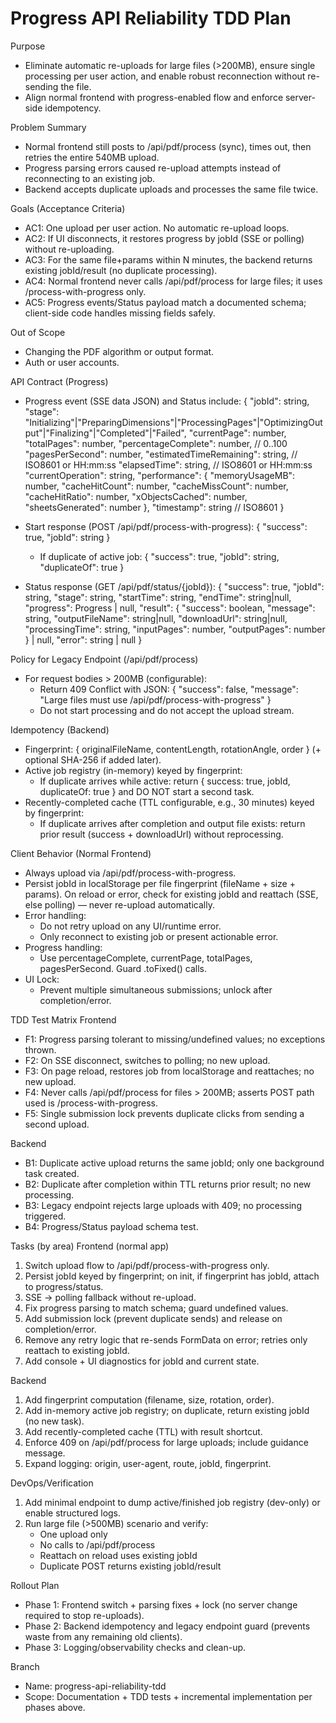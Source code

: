 # Progress API Reliability TDD Plan

Purpose
- Eliminate automatic re-uploads for large files (>200MB), ensure single processing per user action, and enable robust reconnection without re-sending the file.
- Align normal frontend with progress-enabled flow and enforce server-side idempotency.

Problem Summary
- Normal frontend still posts to /api/pdf/process (sync), times out, then retries the entire 540MB upload.
- Progress parsing errors caused re-upload attempts instead of reconnecting to an existing job.
- Backend accepts duplicate uploads and processes the same file twice.

Goals (Acceptance Criteria)
- AC1: One upload per user action. No automatic re-upload loops.
- AC2: If UI disconnects, it restores progress by jobId (SSE or polling) without re-uploading.
- AC3: For the same file+params within N minutes, the backend returns existing jobId/result (no duplicate processing).
- AC4: Normal frontend never calls /api/pdf/process for large files; it uses /process-with-progress only.
- AC5: Progress events/Status payload match a documented schema; client-side code handles missing fields safely.

Out of Scope
- Changing the PDF algorithm or output format.
- Auth or user accounts.

API Contract (Progress)
- Progress event (SSE data JSON) and Status include:
  {
    "jobId": string,
    "stage": "Initializing"|"PreparingDimensions"|"ProcessingPages"|"OptimizingOutput"|"Finalizing"|"Completed"|"Failed",
    "currentPage": number,
    "totalPages": number,
    "percentageComplete": number,     // 0..100
    "pagesPerSecond": number,
    "estimatedTimeRemaining": string, // ISO8601 or HH:mm:ss
    "elapsedTime": string,            // ISO8601 or HH:mm:ss
    "currentOperation": string,
    "performance": {
      "memoryUsageMB": number,
      "cacheHitCount": number,
      "cacheMissCount": number,
      "cacheHitRatio": number,
      "xObjectsCached": number,
      "sheetsGenerated": number
    },
    "timestamp": string               // ISO8601
  }

- Start response (POST /api/pdf/process-with-progress):
  { "success": true, "jobId": string }
  - If duplicate of active job: { "success": true, "jobId": string, "duplicateOf": true }

- Status response (GET /api/pdf/status/{jobId}):
  {
    "success": true,
    "jobId": string,
    "stage": string,
    "startTime": string,
    "endTime": string|null,
    "progress": Progress | null,
    "result": {
      "success": boolean,
      "message": string,
      "outputFileName": string|null,
      "downloadUrl": string|null,
      "processingTime": string,
      "inputPages": number,
      "outputPages": number
    } | null,
    "error": string | null
  }

Policy for Legacy Endpoint (/api/pdf/process)
- For request bodies > 200MB (configurable):
  - Return 409 Conflict with JSON: { "success": false, "message": "Large files must use /api/pdf/process-with-progress" }
  - Do not start processing and do not accept the upload stream.

Idempotency (Backend)
- Fingerprint: { originalFileName, contentLength, rotationAngle, order } (+ optional SHA-256 if added later).
- Active job registry (in-memory) keyed by fingerprint:
  - If duplicate arrives while active: return { success: true, jobId, duplicateOf: true } and DO NOT start a second task.
- Recently-completed cache (TTL configurable, e.g., 30 minutes) keyed by fingerprint:
  - If duplicate arrives after completion and output file exists: return prior result (success + downloadUrl) without reprocessing.

Client Behavior (Normal Frontend)
- Always upload via /api/pdf/process-with-progress.
- Persist jobId in localStorage per file fingerprint (fileName + size + params). On reload or error, check for existing jobId and reattach (SSE, else polling) — never re-upload automatically.
- Error handling:
  - Do not retry upload on any UI/runtime error.
  - Only reconnect to existing job or present actionable error.
- Progress handling:
  - Use percentageComplete, currentPage, totalPages, pagesPerSecond. Guard .toFixed() calls.
- UI Lock:
  - Prevent multiple simultaneous submissions; unlock after completion/error.

TDD Test Matrix
Frontend
- F1: Progress parsing tolerant to missing/undefined values; no exceptions thrown.
- F2: On SSE disconnect, switches to polling; no new upload.
- F3: On page reload, restores job from localStorage and reattaches; no new upload.
- F4: Never calls /api/pdf/process for files > 200MB; asserts POST path used is /process-with-progress.
- F5: Single submission lock prevents duplicate clicks from sending a second upload.

Backend
- B1: Duplicate active upload returns the same jobId; only one background task created.
- B2: Duplicate after completion within TTL returns prior result; no new processing.
- B3: Legacy endpoint rejects large uploads with 409; no processing triggered.
- B4: Progress/Status payload schema test.

Tasks (by area)
Frontend (normal app)
1) Switch upload flow to /api/pdf/process-with-progress only.
2) Persist jobId keyed by fingerprint; on init, if fingerprint has jobId, attach to progress/status.
3) SSE → polling fallback without re-upload.
4) Fix progress parsing to match schema; guard undefined values.
5) Add submission lock (prevent duplicate sends) and release on completion/error.
6) Remove any retry logic that re-sends FormData on error; retries only reattach to existing jobId.
7) Add console + UI diagnostics for jobId and current state.

Backend
1) Add fingerprint computation (filename, size, rotation, order).
2) Add in-memory active job registry; on duplicate, return existing jobId (no new task).
3) Add recently-completed cache (TTL) with result shortcut.
4) Enforce 409 on /api/pdf/process for large uploads; include guidance message.
5) Expand logging: origin, user-agent, route, jobId, fingerprint.

DevOps/Verification
1) Add minimal endpoint to dump active/finished job registry (dev-only) or enable structured logs.
2) Run large file (>500MB) scenario and verify:
   - One upload only
   - No calls to /api/pdf/process
   - Reattach on reload uses existing jobId
   - Duplicate POST returns existing jobId/result

Rollout Plan
- Phase 1: Frontend switch + parsing fixes + lock (no server change required to stop re-uploads).
- Phase 2: Backend idempotency and legacy endpoint guard (prevents waste from any remaining old clients).
- Phase 3: Logging/observability checks and clean-up.

Branch
- Name: progress-api-reliability-tdd
- Scope: Documentation + TDD tests + incremental implementation per phases above.
